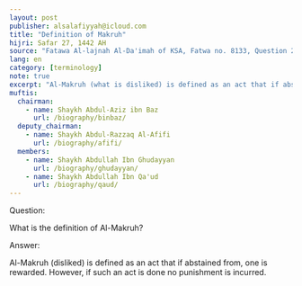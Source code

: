 ```yaml
---
layout: post
publisher: alsalafiyyah@icloud.com
title: "Definition of Makruh"
hijri: Safar 27, 1442 AH
source: "Fatawa Al-lajnah Al-Da'imah of KSA, Fatwa no. 8133, Question 2"
lang: en
category: [terminology]
note: true
excerpt: "Al-Makruh (what is disliked) is defined as an act that if abstained from, one is rewarded. However, if such an act is done no punishment is incurred."
muftis:
  chairman: 
    - name: Shaykh Abdul-Aziz ibn Baz
      url: /biography/binbaz/
  deputy_chairman:
    - name: Shaykh Abdul-Razzaq Al-Afifi
      url: /biography/afifi/
  members: 
    - name: Shaykh Abdullah Ibn Ghudayyan
      url: /biography/ghudayyan/
    - name: Shaykh Abdullah Ibn Qa'ud
      url: /biography/qaud/
---
```


Question:

What is the definition of Al-Makruh? 

Answer:

Al-Makruh (disliked) is defined as an act that if abstained from, one is rewarded. However, if such an act is done no punishment is incurred.
